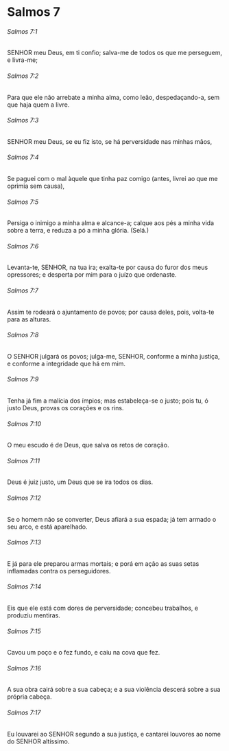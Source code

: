 # Salmos 7

###### Salmos 7:1

SENHOR meu Deus, em ti confio; salva-me de todos os que me perseguem, e livra-me;

###### Salmos 7:2

Para que ele não arrebate a minha alma, como leão, despedaçando-a, sem que haja quem a livre.

###### Salmos 7:3

SENHOR meu Deus, se eu fiz isto, se há perversidade nas minhas mãos,

###### Salmos 7:4

Se paguei com o mal àquele que tinha paz comigo (antes, livrei ao que me oprimia sem causa),

###### Salmos 7:5

Persiga o inimigo a minha alma e alcance-a; calque aos pés a minha vida sobre a terra, e reduza a pó a minha glória. (Selá.)

###### Salmos 7:6

Levanta-te, SENHOR, na tua ira; exalta-te por causa do furor dos meus opressores; e desperta por mim para o juízo que ordenaste.

###### Salmos 7:7

Assim te rodeará o ajuntamento de povos; por causa deles, pois, volta-te para as alturas.

###### Salmos 7:8

O SENHOR julgará os povos; julga-me, SENHOR, conforme a minha justiça, e conforme a integridade que há em mim.

###### Salmos 7:9

Tenha já fim a malícia dos ímpios; mas estabeleça-se o justo; pois tu, ó justo Deus, provas os corações e os rins.

###### Salmos 7:10

O meu escudo é de Deus, que salva os retos de coração.

###### Salmos 7:11

Deus é juiz justo, um Deus que se ira todos os dias.

###### Salmos 7:12

Se o homem não se converter, Deus afiará a sua espada; já tem armado o seu arco, e está aparelhado.

###### Salmos 7:13

E já para ele preparou armas mortais; e porá em ação as suas setas inflamadas contra os perseguidores.

###### Salmos 7:14

Eis que ele está com dores de perversidade; concebeu trabalhos, e produziu mentiras.

###### Salmos 7:15

Cavou um poço e o fez fundo, e caiu na cova que fez.

###### Salmos 7:16

A sua obra cairá sobre a sua cabeça; e a sua violência descerá sobre a sua própria cabeça.

###### Salmos 7:17

Eu louvarei ao SENHOR segundo a sua justiça, e cantarei louvores ao nome do SENHOR altíssimo.

